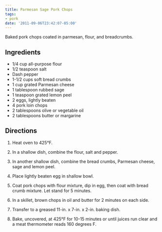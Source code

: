 ```yaml
---
title: Parmesan Sage Pork Chops
tags:
- pork
date: '2011-09-06T23:42:07-05:00'
---
```

Baked pork chops coated in parmesan, flour, and breadcrumbs.

## Ingredients

* 1/4 cup all-purpose flour
* 1/2 teaspoon salt
* Dash pepper
* 1-1/2 cups soft bread crumbs
* 1 cup grated Parmesan cheese
* 1 tablespoon rubbed sage
* 1 teaspoon grated lemon peel
* 2 eggs, lightly beaten
* 4 pork loin chops
* 2 tablespoons olive or vegetable oil
* 2 tablespoons butter or margarine

## Directions

1.  Heat oven to 425°F.

1.  In a shallow dish, combine the flour, salt and pepper. 

1.  In another shallow dish, combine the bread crumbs, Parmesan cheese, sage and lemon peel. 

1.  Place lightly beaten egg in shallow bowl. 

1.  Coat pork chops with flour mixture, dip in egg, then coat with bread crumb mixture. Let stand for 5 minutes.

1.  In a skillet, brown chops in oil and butter for 2 minutes on each side.

1.  Transfer to a greased 11-in. x 7-in. x 2-in. baking dish. 

1.  Bake, uncovered, at 425°F for 10-15 minutes or until juices run clear and a meat thermometer reads 160 degrees F.

